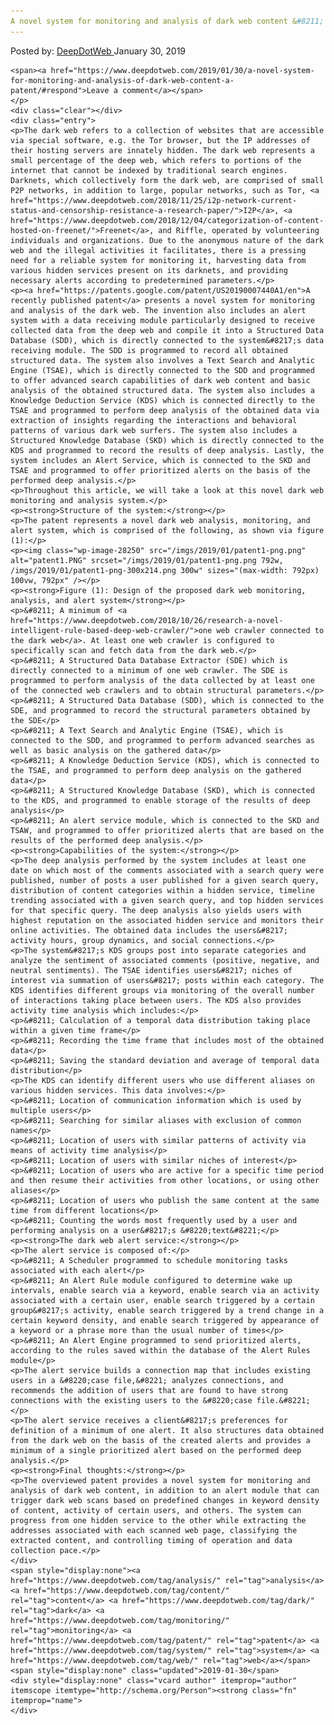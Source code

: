 ```yaml
---
A novel system for monitoring and analysis of dark web content &#8211; (A patent)
---
```

<article class="post-listing post-28248 post type-post status-publish format-standard has-post-thumbnail hentry  tag-analysis tag-content tag-dark tag-monitoring tag-patent tag-system tag-web">
    <div class="post-inner">
        <span>Posted by: <a href="https://www.deepdotweb.com/author/admin/" title="">DeepDotWeb </a></span>
    <span>January 30, 2019</span>
    
    <span><a href="https://www.deepdotweb.com/2019/01/30/a-novel-system-for-monitoring-and-analysis-of-dark-web-content-a-patent/#respond">Leave a comment</a></span>
    </p>
    <div class="clear"></div>
    <div class="entry">
    <p>The dark web refers to a collection of websites that are accessible via special software, e.g. the Tor browser, but the IP addresses of their hosting servers are innately hidden. The dark web represents a small percentage of the deep web, which refers to portions of the internet that cannot be indexed by traditional search engines. Darknets, which collectively form the dark web, are comprised of small P2P networks, in addition to large, popular networks, such as Tor, <a href="https://www.deepdotweb.com/2018/11/25/i2p-network-current-status-and-censorship-resistance-a-research-paper/">I2P</a>, <a href="https://www.deepdotweb.com/2018/12/04/categorization-of-content-hosted-on-freenet/">Freenet</a>, and Riffle, operated by volunteering individuals and organizations. Due to the anonymous nature of the dark web and the illegal activities it facilitates, there is a pressing need for a reliable system for monitoring it, harvesting data from various hidden services present on its darknets, and providing necessary alerts according to predetermined parameters.</p>
    <p><a href="https://patents.google.com/patent/US20190007440A1/en">A recently published patent</a> presents a novel system for monitoring and analysis of the dark web. The invention also includes an alert system with a data receiving module particularly designed to receive collected data from the deep web and compile it into a Structured Data Database (SDD), which is directly connected to the system&#8217;s data receiving module. The SDD is programmed to record all obtained structured data. The system also involves a Text Search and Analytic Engine (TSAE), which is directly connected to the SDD and programmed to offer advanced search capabilities of dark web content and basic analysis of the obtained structured data. The system also includes a Knowledge Deduction Service (KDS) which is connected directly to the TSAE and programmed to perform deep analysis of the obtained data via extraction of insights regarding the interactions and behavioral patterns of various dark web surfers. The system also includes a Structured Knowledge Database (SKD) which is directly connected to the KDS and programmed to record the results of deep analysis. Lastly, the system includes an Alert Service, which is connected to the SKD and TSAE and programmed to offer prioritized alerts on the basis of the performed deep analysis.</p>
    <p>Throughout this article, we will take a look at this novel dark web monitoring and analysis system.</p>
    <p><strong>Structure of the system:</strong></p>
    <p>The patent represents a novel dark web analysis, monitoring, and alert system, which is comprised of the following, as shown via figure (1):</p>
    <p><img class="wp-image-28250" src="/imgs/2019/01/patent1-png.png" alt="patent1.PNG" srcset="/imgs/2019/01/patent1-png.png 792w, /imgs/2019/01/patent1-png-300x214.png 300w" sizes="(max-width: 792px) 100vw, 792px" /></p>
    <p><strong>Figure (1): Design of the proposed dark web monitoring, analysis, and alert system</strong></p>
    <p>&#8211; A minimum of <a href="https://www.deepdotweb.com/2018/10/26/research-a-novel-intelligent-rule-based-deep-web-crawler/">one web crawler connected to the dark web</a>. At least one web crawler is configured to specifically scan and fetch data from the dark web.</p>
    <p>&#8211; A Structured Data Database Extractor (SDE) which is directly connected to a minimum of one web crawler. The SDE is programmed to perform analysis of the data collected by at least one of the connected web crawlers and to obtain structural parameters.</p>
    <p>&#8211; A Structured Data Database (SDD), which is connected to the SDE, and programmed to record the structural parameters obtained by the SDE</p>
    <p>&#8211; A Text Search and Analytic Engine (TSAE), which is connected to the SDD, and programmed to perform advanced searches as well as basic analysis on the gathered data</p>
    <p>&#8211; A Knowledge Deduction Service (KDS), which is connected to the TSAE, and programmed to perform deep analysis on the gathered data</p>
    <p>&#8211; A Structured Knowledge Database (SKD), which is connected to the KDS, and programmed to enable storage of the results of deep analysis</p>
    <p>&#8211; An alert service module, which is connected to the SKD and TSAW, and programmed to offer prioritized alerts that are based on the results of the performed deep analysis.</p>
    <p><strong>Capabilities of the system:</strong></p>
    <p>The deep analysis performed by the system includes at least one date on which most of the comments associated with a search query were published, number of posts a user published for a given search query, distribution of content categories within a hidden service, timeline trending associated with a given search query, and top hidden services for that specific query. The deep analysis also yields users with highest reputation on the associated hidden service and monitors their online activities. The obtained data includes the users&#8217; activity hours, group dynamics, and social connections.</p>
    <p>The system&#8217;s KDS groups post into separate categories and analyze the sentiment of associated comments (positive, negative, and neutral sentiments). The TSAE identifies users&#8217; niches of interest via summation of users&#8217; posts within each category. The KDS identifies different groups via monitoring of the overall number of interactions taking place between users. The KDS also provides activity time analysis which includes:</p>
    <p>&#8211; Calculation of a temporal data distribution taking place within a given time frame</p>
    <p>&#8211; Recording the time frame that includes most of the obtained data</p>
    <p>&#8211; Saving the standard deviation and average of temporal data distribution</p>
    <p>The KDS can identify different users who use different aliases on various hidden services. This data involves:</p>
    <p>&#8211; Location of communication information which is used by multiple users</p>
    <p>&#8211; Searching for similar aliases with exclusion of common names</p>
    <p>&#8211; Location of users with similar patterns of activity via means of activity time analysis</p>
    <p>&#8211; Location of users with similar niches of interest</p>
    <p>&#8211; Location of users who are active for a specific time period and then resume their activities from other locations, or using other aliases</p>
    <p>&#8211; Location of users who publish the same content at the same time from different locations</p>
    <p>&#8211; Counting the words most frequently used by a user and performing analysis on a user&#8217;s &#8220;text&#8221;</p>
    <p><strong>The dark web alert service:</strong></p>
    <p>The alert service is composed of:</p>
    <p>&#8211; A Scheduler programmed to schedule monitoring tasks associated with each alert</p>
    <p>&#8211; An Alert Rule module configured to determine wake up intervals, enable search via a keyword, enable search via an activity associated with a certain user, enable search triggered by a certain group&#8217;s activity, enable search triggered by a trend change in a certain keyword density, and enable search triggered by appearance of a keyword or a phrase more than the usual number of times</p>
    <p>&#8211; An Alert Engine programmed to send prioritized alerts, according to the rules saved within the database of the Alert Rules module</p>
    <p>The alert service builds a connection map that includes existing users in a &#8220;case file,&#8221; analyzes connections, and recommends the addition of users that are found to have strong connections with the existing users to the &#8220;case file.&#8221;</p>
    <p>The alert service receives a client&#8217;s preferences for definition of a minimum of one alert. It also structures data obtained from the dark web on the basis of the created alerts and provides a minimum of a single prioritized alert based on the performed deep analysis.</p>
    <p><strong>Final thoughts:</strong></p>
    <p>The overviewed patent provides a novel system for monitoring and analysis of dark web content, in addition to an alert module that can trigger dark web scans based on predefined changes in keyword density of content, activity of certain users, and others. The system can progress from one hidden service to the other while extracting the addresses associated with each scanned web page, classifying the extracted content, and controlling timing of operation and data collection pace.</p>
    </div>
    <span style="display:none"><a href="https://www.deepdotweb.com/tag/analysis/" rel="tag">analysis</a> <a href="https://www.deepdotweb.com/tag/content/" rel="tag">content</a> <a href="https://www.deepdotweb.com/tag/dark/" rel="tag">dark</a> <a href="https://www.deepdotweb.com/tag/monitoring/" rel="tag">monitoring</a> <a href="https://www.deepdotweb.com/tag/patent/" rel="tag">patent</a> <a href="https://www.deepdotweb.com/tag/system/" rel="tag">system</a> <a href="https://www.deepdotweb.com/tag/web/" rel="tag">web</a></span> <span style="display:none" class="updated">2019-01-30</span>
    <div style="display:none" class="vcard author" itemprop="author" itemscope itemtype="http://schema.org/Person"><strong class="fn" itemprop="name">
    </div>
</article>

